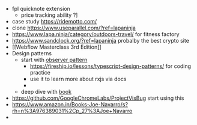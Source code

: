 - fpl quicknote extension
	- price tracking ability ?]
- case study https://ridemotto.com/
- clone https://www.useparallel.com/?ref=lapaninja
- https://www.lapa.ninja/category/outdoors-travel/ for fitness factory
- https://www.sandclock.org/?ref=lapaninja probalby the best crypto site
- [[Webflow Masterclass 3rd Edition]]
- Design patterns
	- start with [observer pattern](https://youtu.be/tv-_1er1mWI?t=550)
		- https://fireship.io/lessons/typescript-design-patterns/ for coding practice
		- use it to learn more about rxjs via docs
		-
	- deep dive with [book](https://sourcemaking.com/design-patterns-ebook)
- https://github.com/GoogleChromeLabs/ProjectVisBug start using this
- https://www.amazon.in/Books-Joe-Navarro/s?rh=n%3A976389031%2Cp_27%3AJoe+Navarro
-